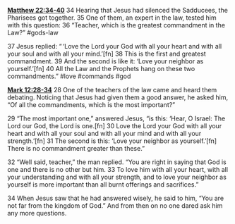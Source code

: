 **[Matthew 22:34-40](http://www.blueletterbible.org/search/preSearch.cfm?Criteria=Matthew+22.34-40&t=NIV)**
34 Hearing that Jesus had silenced the Sadducees, the Pharisees got together. 35 One of them, an expert in the law, tested him with this question: 36 “Teacher, which is the greatest commandment in the Law?” #gods-law 

37 Jesus replied: “ ‘Love the Lord your God with all your heart and with all your soul and with all your mind.’[fn] 38 This is the first and greatest commandment. 39 And the second is like it: ‘Love your neighbor as yourself.’[fn] 40 All the Law and the Prophets hang on these two commandments.” #love #commands #god 

**[Mark 12:28-34](http://www.blueletterbible.org/search/preSearch.cfm?Criteria=Mark+12.28-34&t=NIV)**
28 One of the teachers of the law came and heard them debating. Noticing that Jesus had given them a good answer, he asked him, “Of all the commandments, which is the most important?”

29 “The most important one,” answered Jesus, “is this: ‘Hear, O Israel: The Lord our God, the Lord is one.[fn] 30 Love the Lord your God with all your heart and with all your soul and with all your mind and with all your strength.’[fn] 31 The second is this: ‘Love your neighbor as yourself.’[fn] There is no commandment greater than these.”

32 “Well said, teacher,” the man replied. “You are right in saying that God is one and there is no other but him. 33 To love him with all your heart, with all your understanding and with all your strength, and to love your neighbor as yourself is more important than all burnt offerings and sacrifices.”

34 When Jesus saw that he had answered wisely, he said to him, “You are not far from the kingdom of God.” And from then on no one dared ask him any more questions.